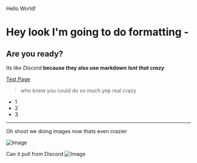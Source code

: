 Hello World!

# Hey look I'm going to do formatting -
## Are you ready?
*Its like Discord*
**because they also use markdown**
***Isnt that crazy***

[Test Page](https://cnsquared.github.io/cse15l-lab-reports/testFile.html)

>who knew you could do so much
>yep real crazy

* 1
* 2
* 3

--- 

Oh shoot we doing images now thats even crazier

![Image](https://media.discordapp.net/attachments/583129512397504513/930601969209454642/unknown.png)	

Can it pull from Discord
![Image](https://images-ext-1.discordapp.net/external/hfvJ651F3kBDzcRx-Oi5eB9UifvYQpdSoQU4lVe0OHI/https/wallpaperaccess.com/full/3518234.jpg?width=2078&height=1169)
